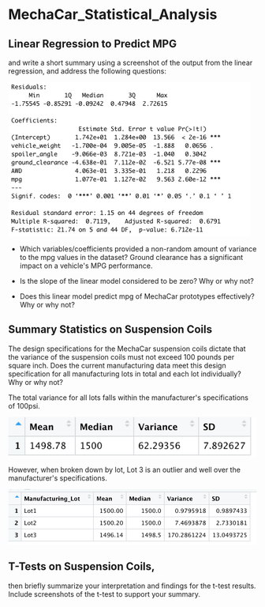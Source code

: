 # MechaCar_Statistical_Analysis


## Linear Regression to Predict MPG
and write a short summary using a screenshot of the output from the linear regression, and address the following questions:

![Linear Regression Results](https://github.com/krockway/MechaCar_Statistical_Analysis/blob/main/images/Deliverable1.2.png)

- Which variables/coefficients provided a non-random amount of variance to the mpg values in the dataset?
Ground clearance has a significant impact on a vehicle's MPG performance.

<!-- Intercept, wt, & hp are unlikely to provide random variance within the model (ie weight and horsepower have a significant impact on quarter-mile race time) -->

- Is the slope of the linear model considered to be zero? Why or why not?

- Does this linear model predict mpg of MechaCar prototypes effectively? Why or why not?

## Summary Statistics on Suspension Coils

The design specifications for the MechaCar suspension coils dictate that the variance of the suspension coils must not exceed 100 pounds per square inch. Does the current manufacturing data meet this design specification for all manufacturing lots in total and each lot individually? Why or why not?

The total variance for all lots falls within the manufacturer's specifications of 100psi. 

![Total Summary](https://github.com/krockway/MechaCar_Statistical_Analysis/blob/main/images/Deliverable2.1.png)

However, when broken down by lot, Lot 3 is an outlier and well over the manufacturer's specifications.

![Lot Summary](https://github.com/krockway/MechaCar_Statistical_Analysis/blob/main/images/Deliverable2.2.png)


## T-Tests on Suspension Coils, 
then briefly summarize your interpretation and findings for the t-test results. Include screenshots of the t-test to support your summary.